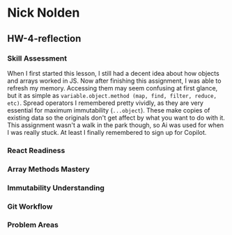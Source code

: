 # Nick Nolden

## HW-4-reflection

### Skill Assessment

When I first started this lesson, I still had a decent idea about how objects and arrays worked in JS. Now after finishing this assignment, I was able to refresh my memory. Accessing them may seem confusing at first glance, but it as simple as `variable.object.method (map, find, filter, reduce, etc)`. Spread operators I remembered pretty vividly, as they are very essential for maximum immutability (`...object`). These make copies of existing data so the originals don't get affect by what you want to do with it. This assignment wasn't a walk in the park though, so Ai was used for when I was really stuck. At least I finally remembered to sign up for Copilot.

### React Readiness

### Array Methods Mastery

### Immutability Understanding

### Git Workflow

### Problem Areas

